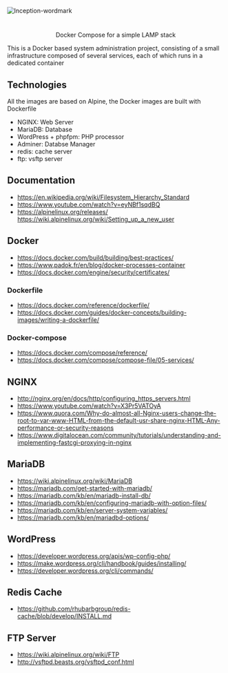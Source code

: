 ![Inception-wordmark](https://github.com/user-attachments/assets/b10461e2-90a5-4384-a5ae-caf9c5eb6d91)


#
<p align="center">
Docker Compose for a simple LAMP stack
</p>

This is a Docker based system administration project, consisting of a small infrastructure composed of several services, each of which runs in a dedicated container

## Technologies
All the images are based on Alpine, the Docker images are built with Dockerfile

- NGINX: Web Server
- MariaDB: Database
- WordPress + phpfpm: PHP processor
- Adminer: Databse Manager
- redis: cache server
- ftp: vsftp server

## Documentation

- https://en.wikipedia.org/wiki/Filesystem_Hierarchy_Standard
- https://www.youtube.com/watch?v=eyNBf1sqdBQ
- https://alpinelinux.org/releases/
https://wiki.alpinelinux.org/wiki/Setting_up_a_new_user

## Docker
- https://docs.docker.com/build/building/best-practices/
- https://www.padok.fr/en/blog/docker-processes-container
- https://docs.docker.com/engine/security/certificates/

### Dockerfile
- https://docs.docker.com/reference/dockerfile/
- https://docs.docker.com/guides/docker-concepts/building-images/writing-a-dockerfile/

### Docker-compose
- https://docs.docker.com/compose/reference/
- https://docs.docker.com/compose/compose-file/05-services/

## NGINX
- http://nginx.org/en/docs/http/configuring_https_servers.html
- https://www.youtube.com/watch?v=X3Pr5VATOyA
- https://www.quora.com/Why-do-almost-all-Nginx-users-change-the-root-to-var-www-HTML-from-the-default-usr-share-nginx-HTML-Any-performance-or-security-reasons
- https://www.digitalocean.com/community/tutorials/understanding-and-implementing-fastcgi-proxying-in-nginx

## MariaDB
- https://wiki.alpinelinux.org/wiki/MariaDB
- https://mariadb.com/get-started-with-mariadb/
- https://mariadb.com/kb/en/mariadb-install-db/
- https://mariadb.com/kb/en/configuring-mariadb-with-option-files/
- https://mariadb.com/kb/en/server-system-variables/
- https://mariadb.com/kb/en/mariadbd-options/

## WordPress
- https://developer.wordpress.org/apis/wp-config-php/
- https://make.wordpress.org/cli/handbook/guides/installing/
- https://developer.wordpress.org/cli/commands/

## Redis Cache
- https://github.com/rhubarbgroup/redis-cache/blob/develop/INSTALL.md

## FTP Server
- https://wiki.alpinelinux.org/wiki/FTP
- http://vsftpd.beasts.org/vsftpd_conf.html

